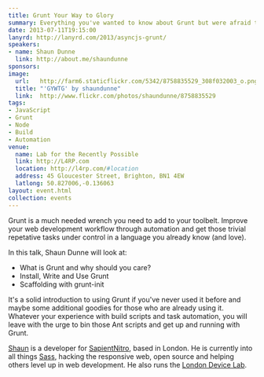 ```yaml
---
title: Grunt Your Way to Glory
summary: Everything you've wanted to know about Grunt but were afraid to ask.
date: 2013-07-11T19:15:00
lanyrd: http://lanyrd.com/2013/asyncjs-grunt/
speakers:
- name: Shaun Dunne
  link: http://about.me/shaundunne
sponsors:
image:
  url:   http://farm6.staticflickr.com/5342/8758835529_308f032003_o.png
  title: "'GYWTG' by shaundunne"
  link:  http://www.flickr.com/photos/shaundunne/8758835529
tags:
- JavaScript
- Grunt
- Node
- Build
- Automation
venue:
  name: Lab for the Recently Possible
  link: http://L4RP.com
  location: http://l4rp.com/#location
  address: 45 Gloucester Street, Brighton, BN1 4EW
  latlong: 50.827006,-0.136063
layout: event.html
collection: events
---
```


Grunt is a much needed wrench you need to add to your toolbelt. Improve your web development workflow through automation and get those trivial repetative tasks under control in a language you already know (and love).

In this talk, Shaun Dunne will look at:

* What is Grunt and why should you care?
* Install, Write and Use Grunt
* Scaffolding with grunt-init

It's a solid introduction to using Grunt if you've never used it before and maybe some additional goodies for those who are already using it. Whatever your experience with build scripts and task automation, you will leave with the urge to bin those Ant scripts and get up and running with Grunt.

[Shaun][shaun] is a developer for [SapientNitro][sape], based in London. He is currently into all things [Sass][sass], hacking the responsive web, open source and helping others level up in web development. He also runs the [London Device Lab][odl].

[shaun]: http://about.me/shaundunne
[sape]: http://www.sapientnitro.com
[odl]: http://shaundunne.github.io/deviceLibrary
[sass]: http://sass-lang.com

